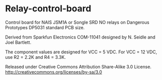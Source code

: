 Relay-control-board
===================

Control board for NAIS JSM1A or Songle SRD NO relays on Dangerous Prototypes DP5031 standard PCB size.

Derived from Sparkfun Electronics COM-11041 designed by N. Seidle and Joel Bartlett.

The component values are designed for VCC = 5 VDC. For VCC = 12 VDC, use R2 = 2.2K and R4 = 3.3K.

Released under Creative Commons Attribution Share-Alike 3.0 License. http://creativecommons.org/licenses/by-sa/3.0
